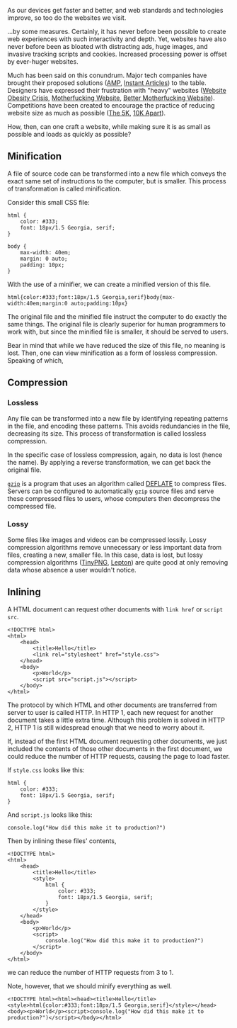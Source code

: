As our devices get faster and better, and web standards and technologies
improve, so too do the websites we visit.

…by some measures. Certainly, it has never before been possible to create web
experiences with such interactivity and depth. Yet, websites have also never
before been as bloated with distracting ads, huge images, and invasive tracking
scripts and cookies. Increased processing power is offset by ever-huger
websites.

Much has been said on this conundrum. Major tech companies have brought their
proposed solutions ([AMP][], [Instant Articles][]) to the table. Designers have
expressed their frustration with "heavy" websites ([Website Obesity Crisis][],
[Motherfucking Website][], [Better Motherfucking Website][]). Competitions have
been created to encourage the practice of reducing website size as much as
possible ([The 5K][], [10K Apart][]).

[AMP]: https://www.ampproject.org
[Instant Articles]: https://instantarticles.fb.com
[Website Obesity Crisis]: http://idlewords.com/talks/website_obesity.htm
[Motherfucking Website]: http://motherfuckingwebsite.com
[Better Motherfucking Website]: http://bettermotherfuckingwebsite.com
[The 5K]: http://www.the5k.org/about.php
[10K Apart]: https://a-k-apart.com

How, then, can one craft a website, while making sure it is as small as
possible and loads as quickly as possible?

## Minification

A file of source code can be transformed into a new file which conveys the
exact same set of instructions to the computer, but is smaller. This process of
transformation is called minification.

Consider this small CSS file:

    html {
        color: #333;
        font: 18px/1.5 Georgia, serif;
    }

    body {
        max-width: 40em;
        margin: 0 auto;
        padding: 10px;
    }

With the use of a minifier, we can create a minified version of this file.

    html{color:#333;font:18px/1.5 Georgia,serif}body{max-width:40em;margin:0 auto;padding:10px}

The original file and the minified file instruct the computer to do exactly the
same things. The original file is clearly superior for human programmers to
work with, but since the minified file is smaller, it should be served to
users.

Bear in mind that while we have reduced the size of this file, no meaning is
lost. Then, one can view minification as a form of lossless compression.
Speaking of which,

## Compression

### Lossless

Any file can be transformed into a new file by identifying repeating patterns
in the file, and encoding these patterns. This avoids redundancies in the file,
decreasing its size. This process of transformation is called lossless
compression.

In the specific case of lossless compression, again, no data is lost (hence the
name). By applying a reverse transformation, we can get back the original file.

[`gzip`][] is a program that uses an algorithm called [DEFLATE][] to
compress files. Servers can be configured to automatically `gzip` source files
and serve these compressed files to users, whose computers then decompress the
compressed file.

[`gzip`]: http://www.gzip.org
[DEFLATE]: https://en.wikipedia.org/wiki/DEFLATE

### Lossy

Some files like images and videos can be compressed lossily. Lossy compression
algorithms remove unnecessary or less important data from files, creating a
new, smaller file. In this case, data is lost, but lossy
compression algorithms ([TinyPNG][], [Lepton][]) are quite good at only removing data whose absence a
user wouldn't notice.

[TinyPNG]: https://tinypng.com
[Lepton]: https://github.com/dropbox/lepton

## Inlining

A HTML document can request other documents with `link href` or `script src`.

    <!DOCTYPE html>
    <html>
        <head>
            <title>Hello</title>
            <link rel="stylesheet" href="style.css">
        </head>
        <body>
            <p>World</p>
            <script src="script.js"></script>
        </body>
    </html>

The protocol by which HTML and other documents are transferred from server to
user is called HTTP. In HTTP 1, each new request for another document takes a
little extra time. Although this problem is solved in HTTP 2, HTTP 1 is still
widespread enough that we need to worry about it.

If, instead of the first HTML document requesting other documents, we just
included the contents of those other documents in the first document, we could
reduce the number of HTTP requests, causing the page to load faster.

If `style.css` looks like this:

    html {
        color: #333;
        font: 18px/1.5 Georgia, serif;
    }

And `script.js` looks like this:

    console.log("How did this make it to production?")

Then by inlining these files' contents,

    <!DOCTYPE html>
    <html>
        <head>
            <title>Hello</title>
            <style>
                html {
                    color: #333;
                    font: 18px/1.5 Georgia, serif;
                }
            </style>
        </head>
        <body>
            <p>World</p>
            <script>
                console.log("How did this make it to production?")
            </script>
        </body>
    </html>

we can reduce the number of HTTP requests from 3 to 1.

Note, however, that we should minify everything as well.

    <!DOCTYPE html><html><head><title>Hello</title><style>html{color:#333;font:18px/1.5 Georgia,serif}</style></head><body><p>World</p><script>console.log("How did this make it to production?")</script></body></html>
